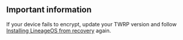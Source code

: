 ## Important information

If your device fails to encrypt, update your TWRP version and follow [Installing LineageOS from recovery](https://wiki.lineageos.org/devices/a7y17lte/install#installing-lineageos-from-recovery) again.
